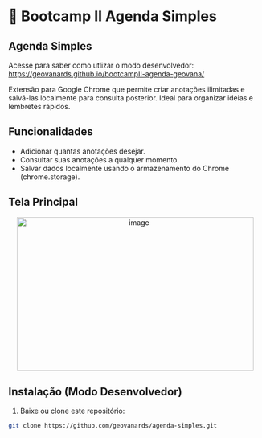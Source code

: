 # 💜 Bootcamp II Agenda Simples
## Agenda Simples
Acesse para saber como utlizar o modo desenvolvedor: https://geovanards.github.io/bootcampII-agenda-geovana/

Extensão para Google Chrome que permite criar anotações ilimitadas e salvá-las localmente para consulta posterior. Ideal para organizar ideias e lembretes rápidos.

## Funcionalidades

- Adicionar quantas anotações desejar.
- Consultar suas anotações a qualquer momento.
- Salvar dados localmente usando o armazenamento do Chrome (chrome.storage).

## Tela Principal
<div align="center">
<img width="471" height="306" alt="image" src="https://github.com/user-attachments/assets/a4aabac6-14d2-44d6-ace0-51a8af2359f5" />
</div>


## Instalação (Modo Desenvolvedor)

1. Baixe ou clone este repositório:

```bash
git clone https://github.com/geovanards/agenda-simples.git
